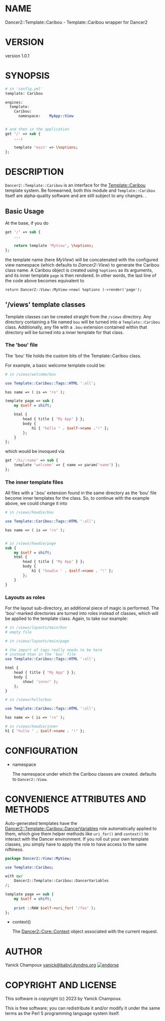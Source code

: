 # NAME

Dancer2::Template::Caribou - Template::Caribou wrapper for Dancer2

# VERSION

version 1.0.1

# SYNOPSIS

```perl
# in 'config.yml'
template: Caribou

engines:
  template:
    Caribou:
      namespace:    MyApp::View


# and then in the application
get '/' => sub { 
    ...;

    template 'main' => \%options;
};
```

# DESCRIPTION

`Dancer2::Template::Caribou` is an interface for the [Template::Caribou](https://metacpan.org/pod/Template%3A%3ACaribou)
template system. Be forewarned, both this module and `Template::Caribou`
itself are alpha-quality software and are still subject to any changes. <Caveat
Maxima Emptor>.

## Basic Usage

At the base, if you do

```perl
get '/' => sub {
    ...

    return template 'MyView', \%options;
};
```

the template name (here _MyView_) will be concatenated with the 
configured view namespace (which defaults to _Dancer2::View_)
to generate the Caribou class name. A Caribou object is created
using `%options` as its arguments, and its inner template `page` is then
rendered. In other words, the last line of the code above becomes 
equivalent to 

```
return Dancer2::View::MyView->new( %options )->render('page');
```

## '/views' template classes

Template classes can be created straight from the `/views` directory.
Any directory containing a file named `bou` will be turned into a 
`Template::Caribou` class. Additionally, any file with a `.bou` extension
contained within that directory will be turned into a inner template for 
that class.

### The 'bou' file

The 'bou' file holds the custom bits of the Template::Caribou class.

For example, a basic welcome template could be:

```perl
# in /views/welcome/bou

use Template::Caribou::Tags::HTML ':all';

has name => ( is => 'ro' );

template page => sub {
    my $self = shift;

    html {
        head { title { 'My App' } };
        body {
            h1 { 'hello ' . $self->name .'!' };
        };
    }
};
```

which would be invoqued via

```perl
get '/hi/:name' => sub {
    template 'welcome' => { name => param('name') };
};
```

### The inner template files

All files with a '.bou' extension found in the same directory as the 'bou'
file become inner templates for the class. So, to continue with the example
above, we could change it into

```perl
# in /views/howdie/bou

use Template::Caribou::Tags::HTML ':all';

has name => ( is => 'ro' );


# in /views/howdie/page
sub {
    my $self = shift;
    html {
        head { title { 'My App' } };
        body {
            h1 { 'howdie ' . $self->name . '!' };
        };
    }
}
```

### Layouts as roles

For the layout sub-directory, an additional piece of magic is performed.
The 'bou'-marked directories are turned into roles instead of classes, which will be applied to
the template class. Again, to take our example:

```perl
# in /views/layouts/main/bou
# empty file

# in /views/layouts/main/page

# the import of tags really needs to be here 
# instead than in the 'bou' file 
use Template::Caribou::Tags::HTML ':all';

html {
    head { title { 'My App' } };
    body {
        show( 'inner' );
    };
}

# in /views/hullo/bou

use Template::Caribou::Tags::HTML ':all';

has name => ( is => 'ro' );

# in /views/howdie/inner
h1 { 'hullo ' . $self->name . '!' };
```

# CONFIGURATION

- namespace 

    The namespace under which the Caribou classes are created.
    defaults to `Dancer2::View`.

# CONVENIENCE ATTRIBUTES AND METHODS

Auto-generated templates have the
[Dancer2::Template::Caribou::DancerVariables](https://metacpan.org/pod/Dancer2%3A%3ATemplate%3A%3ACaribou%3A%3ADancerVariables) role automatically applied to
them, which give them helper methods like `uri_for()` and `context()` to
interact with the Dancer environment. If you roll out your own template
classes, you simply have to apply the role to have access to the same niftiness.

```perl
package Dancer2::View::MyView;

use Template::Caribou;

with qw/ 
    Dancer2::Template::Caribou::DancerVariables 
/;

template page => sub {
    my $self = shift;
    
    print ::RAW $self->uri_for( '/foo' );
};
```

- context()

    The [Dancer2::Core::Context](https://metacpan.org/pod/Dancer2%3A%3ACore%3A%3AContext) object associated with the current request.

# AUTHOR

Yanick Champoux <yanick@babyl.dyndns.org> [![endorse](http://api.coderwall.com/yanick/endorsecount.png)](http://coderwall.com/yanick)

# COPYRIGHT AND LICENSE

This software is copyright (c) 2023 by Yanick Champoux.

This is free software; you can redistribute it and/or modify it under
the same terms as the Perl 5 programming language system itself.
